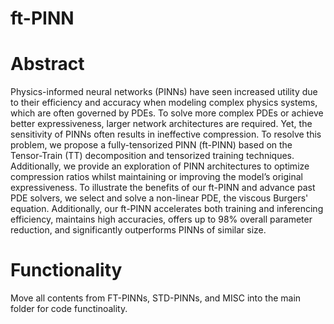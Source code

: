 # ft-PINN

# Abstract

Physics-informed neural networks (PINNs) have seen increased utility due to their efficiency and accuracy when modeling complex physics systems, which are often governed by PDEs. To solve more complex PDEs or achieve better expressiveness, larger network architectures are required. Yet, the sensitivity of PINNs often results in ineffective compression. To resolve this problem, we propose a fully-tensorized PINN (ft-PINN) based on the Tensor-Train (TT) decomposition and tensorized training techniques. Additionally, we provide an exploration of PINN architectures to optimize compression ratios whilst maintaining or improving the model’s original expressiveness. To illustrate the benefits of our ft-PINN and advance past PDE solvers, we select and solve a non-linear PDE, the viscous Burgers' equation. Additionally, our ft-PINN accelerates both training and inferencing efficiency, maintains high accuracies, offers up to 98% overall parameter reduction, and significantly outperforms PINNs of similar size.  

# Functionality

Move all contents from FT-PINNs, STD-PINNs, and MISC into the main folder for code functinoality.
